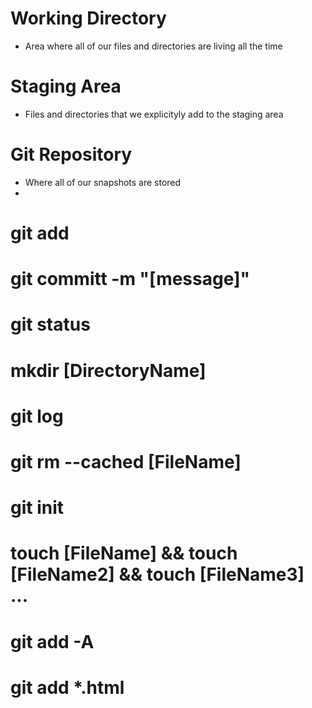 # Working Directory
- Area where all of our files and directories are living all the time

# Staging Area
- Files and directories that we explicityly add to the staging area

# Git Repository
- Where all of our snapshots are stored
- 
# git add <FILENAME>
# git committ -m "[message]"
# git status
# mkdir [DirectoryName]
# git log
# git rm --cached [FileName]
# git init
# touch [FileName] && touch [FileName2] && touch [FileName3] ...
# git add -A 
# git add *.html

